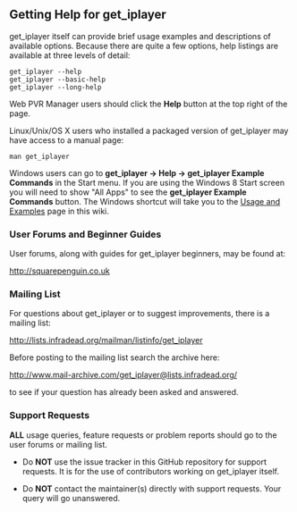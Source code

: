 ## Getting Help for get_iplayer

get_iplayer itself can provide brief usage examples and descriptions of available options.  Because there are quite a few options, help listings are available at three levels of detail:

	get_iplayer --help
	get_iplayer --basic-help
	get_iplayer --long-help

Web PVR Manager users should click the **Help** button at the top right of the page.

Linux/Unix/OS X users who installed a packaged version of get_iplayer may have access to a manual page:

	man get_iplayer

Windows users can go to **get_iplayer -> Help -> get_iplayer Example Commands** in the Start menu.  If you are using the Windows 8 Start screen you will need to show "All Apps" to see the **get_iplayer Example Commands** button.  The Windows shortcut will take you to the [Usage and Examples](documentation) page in this wiki.

### User Forums and Beginner Guides

User forums, along with guides for get_iplayer beginners, may be found at:

<http://squarepenguin.co.uk>

### Mailing List

For questions about get_iplayer or to suggest improvements, there is a mailing list:

<http://lists.infradead.org/mailman/listinfo/get_iplayer>  

Before posting to the mailing list search the archive here:

<http://www.mail-archive.com/get_iplayer@lists.infradead.org/>

to see if your question has already been asked and answered.

### Support Requests

**ALL** usage queries, feature requests or problem reports should go to the user forums or mailing list.

* Do **NOT** use the issue tracker in this GitHub repository for support requests.  It is for the use of contributors working on get_iplayer itself.  

* Do **NOT** contact the maintainer(s) directly with support requests.  Your query will go unanswered.